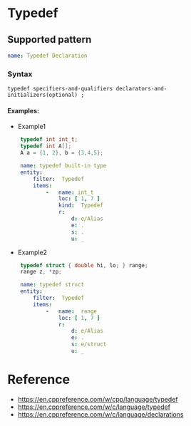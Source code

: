 # Typedef

## Supported pattern
```yaml
name: Typedef Declaration
```
### Syntax
```text
typedef specifiers-and-qualifiers declarators-and-initializers(optional) ;	
```


#### Examples: 

- Example1
```cpp
    typedef int int_t;
    typedef int A[]; 
    A a = {1, 2}, b = {3,4,5}; 
```

```yaml
    name: typedef built-in type
    entity:
        filter:  Typedef
        items:
            -   name: int_t
                loc: [ 1, 7 ]
                kind:  Typedef
                r:
                    d: e/Alias
                    e: .
                    s: .
                    u: _
```

- Example2
```cpp
    typedef struct { double hi, lo; } range;
    range z, *zp;
```

```yaml
    name: typedef struct
    entity:
        filter:  Typedef
        items:
            -   name:  range
                loc: [ 1, 7 ]
                r:
                    d: e/Alias
                    e: .
                    s: e/struct
                    u: _
```

# Reference
- https://en.cppreference.com/w/cpp/language/typedef
- https://en.cppreference.com/w/c/language/typedef
- https://en.cppreference.com/w/c/language/declarations

